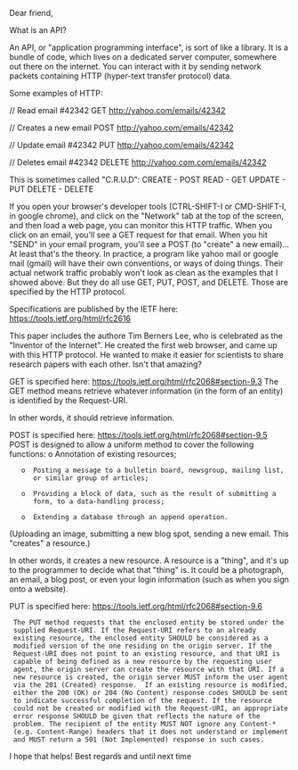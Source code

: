 Dear friend,

What is an API?

An API, or "application programming interface", is sort of like a library. It is
a bundle of code, which lives on a dedicated server computer, somewhere out
there on the internet. You can interact with it by sending network packets
containing HTTP (hyper-text transfer protocol) data.

Some examples of HTTP:

// Read email #42342
GET http://yahoo.com/emails/42342

// Creates a new email
POST http://yahoo.com/emails/42342

// Update email #42342
PUT http://yahoo.com/emails/42342

// Deletes email #42342
DELETE http://yahoo.com.com/emails/42342

This is sometimes called "C.R.U.D":
  CREATE - POST
  READ   - GET
  UPDATE - PUT
  DELETE - DELETE

If you open your browser's developer tools (CTRL-SHIFT-I or CMD-SHIFT-I, in
google chrome), and
click on the "Network" tab at the top of the screen, and then load a web page,
you can monitor this HTTP traffic. When you click on an email, you'll see a GET
request for that email. When you hit "SEND" in your email program, you'll see a
POST (to "create" a new email)... At least that's the theory. In practice,
a program like yahoo mail or google mail (gmail) will have their own
conventions, or ways of doing things. Their actual network traffic probably won't
look as clean as the examples that I showed above. But they do all use GET, PUT,
POST, and DELETE. Those are specified by the HTTP protocol. 

Specifications are published by the IETF here: https://tools.ietf.org/html/rfc2616

This paper includes the authore Tim Berners Lee, who is celebrated as the
"Inventor of the Internet". He created the first web browser, and came up with
this HTTP protocol. He wanted to make it easier for scientists to share research
papers with each other. Isn't that amazing?


  GET is specified here: https://tools.ietf.org/html/rfc2068#section-9.3
     The GET method means retrieve whatever information (in the form of an
     entity) is identified by the Request-URI.

In other words, it should retrieve information.

  POST is specified here: https://tools.ietf.org/html/rfc2068#section-9.5
      POST is designed to allow a uniform method to cover the following functions:
       o  Annotation of existing resources;

       o  Posting a message to a bulletin board, newsgroup, mailing list,
          or similar group of articles;

       o  Providing a block of data, such as the result of submitting a
          form, to a data-handling process;

       o  Extending a database through an append operation.
  (Uploading an image, submitting a new blog spot, sending a new email. This
  "creates" a resource.)

In other words, it creates a new resource. A resource is a "thing", and it's up
to the programmer to decide what that "thing" is. It could be a photograph, an
email, a blog post, or even your login information (such as when you sign onto a
website).

  PUT is specified here: https://tools.ietf.org/html/rfc2068#section-9.6

     The PUT method requests that the enclosed entity be stored under the
     supplied Request-URI. If the Request-URI refers to an already
     existing resource, the enclosed entity SHOULD be considered as a
     modified version of the one residing on the origin server. If the
     Request-URI does not point to an existing resource, and that URI is
     capable of being defined as a new resource by the requesting user
     agent, the origin server can create the resource with that URI. If a
     new resource is created, the origin server MUST inform the user agent
     via the 201 (Created) response.  If an existing resource is modified,
     either the 200 (OK) or 204 (No Content) response codes SHOULD be sent
     to indicate successful completion of the request. If the resource
     could not be created or modified with the Request-URI, an appropriate
     error response SHOULD be given that reflects the nature of the
     problem. The recipient of the entity MUST NOT ignore any Content-*
     (e.g. Content-Range) headers that it does not understand or implement
     and MUST return a 501 (Not Implemented) response in such cases.

I hope that helps! Best regards and until next time
